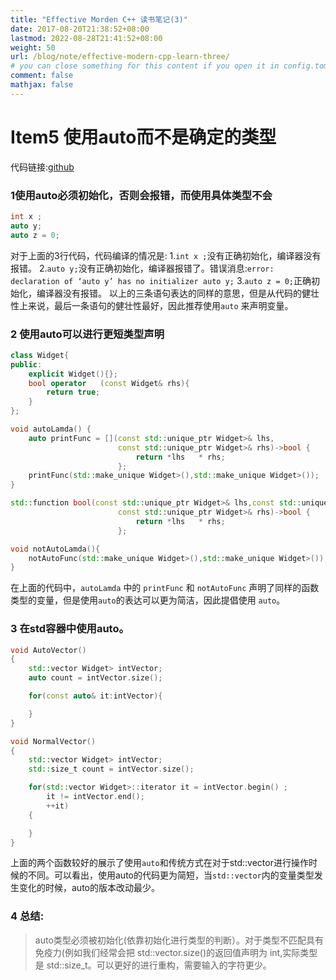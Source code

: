 ```yaml
---
title: "Effective Morden C++ 读书笔记(3)"
date: 2017-08-20T21:38:52+08:00
lastmod: 2022-08-28T21:41:52+08:00
weight: 50
url: /blog/note/effective-modern-cpp-learn-three/
# you can close something for this content if you open it in config.toml.
comment: false
mathjax: false
---
```


# Item5 使用auto而不是确定的类型

代码链接:[github](https://github.com/DennisBookNote/EffectiveMordenCppNote/tree/master/code/Item5)

### 1使用auto必须初始化，否则会报错，而使用具体类型不会
```cpp {linenos=table}
int x ;
auto y;
auto z = 0;
```

对于上面的3行代码，代码编译的情况是:
1.```int x ;```没有正确初始化，编译器没有报错。
2.```auto y;```没有正确初始化，编译器报错了。错误消息:```error: declaration of ‘auto y’ has no initializer
  auto y;```
3.```auto z = 0;```正确初始化，编译器没有报错。
以上的三条语句表达的同样的意思，但是从代码的健壮性上来说，最后一条语句的健壮性最好，因此推荐使用```auto``` 来声明变量。

### 2 使用auto可以进行更短类型声明

```cpp {linenos=table}
class Widget{
public:
    explicit Widget(){};
    bool operator   (const Widget& rhs){
        return true;
    }
};

void autoLamda() {
    auto printFunc = [](const std::unique_ptr Widget>& lhs,
                        const std::unique_ptr Widget>& rhs)->bool {
                            return *lhs   * rhs;
                        };
    printFunc(std::make_unique Widget>(),std::make_unique Widget>());
}

std::function bool(const std::unique_ptr Widget>& lhs,const std::unique_ptr Widget>& rhs)> notAutoFunc = [](const std::unique_ptr Widget>& lhs,
                        const std::unique_ptr Widget>& rhs)->bool {
                            return *lhs   * rhs;
                        };

void notAutoLamda(){
    notAutoFunc(std::make_unique Widget>(),std::make_unique Widget>());
}
```

在上面的代码中，```autoLamda``` 中的 ```printFunc``` 和 ```notAutoFunc``` 声明了同样的函数类型的变量，但是使用```auto```的表达可以更为简洁，因此提倡使用 ```auto```。

### 3 在std容器中使用auto。

```cpp {linenos=table}
void AutoVector()
{
    std::vector Widget> intVector;
    auto count = intVector.size();

    for(const auto& it:intVector){

    }
}

void NormalVector()
{
    std::vector Widget> intVector;
    std::size_t count = intVector.size();

    for(std::vector Widget>::iterator it = intVector.begin() ;
        it != intVector.end();
        ++it)
    {

    }
}
```
上面的两个函数较好的展示了使用```auto```和传统方式在对于std::vector进行操作时候的不同。可以看出，使用auto的代码更为简短，当```std::vector```内的变量类型发生变化的时候，auto的版本改动最少。

### 4 总结:

>  auto类型必须被初始化(依靠初始化进行类型的判断）。对于类型不匹配具有免疫力(例如我们经常会把 std::vector.size()的返回值声明为 int,实际类型是 std::size_t。可以更好的进行重构，需要输入的字符更少。